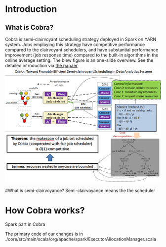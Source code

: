 Introduction
===
What is Cobra?
---
Cobra is semi-clairvoyant scheduling strategy deployed in Spark on YARN system. Jobs employing this strategy have competitive performance compared to the clairvoyant schedulers, and have substantial performance improvement (job response time) compared to the built-in algorithms in the online average setting. 
The blew figure is an one-slide overview. See the detailed introduction via [the papaer](https://github.com/DislabNJU/Spark/blob/branch-2.0/INFOCOM%20final%20version.pdf)
![Architecture](https://github.com/DislabNJU/Spark/blob/branch-2.0/oneslide.png)

#What is semi-clairvoyance?
Semi-clairvoyance means the the scheduler

How Cobra works?
===
Spark part in Cobra

The primary code of our changes is in ./core/src/main/scala/org/apache/spark/ExecutorAllocationManager.scala 

